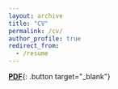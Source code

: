 ```yaml
---
layout: archive
title: "CV"
permalink: /cv/
author_profile: true
redirect_from:
  - /resume
---
```


[**PDF**](http://milindv26.github.io/files/mrw1992.html){: .button target="_blank"}

<style>
.button {
  background-color: #FFFFFF;
  border: 2px solid #000000;
  color: black;
  padding: 1px 24px;
  text-align: center;
  text-decoration: none;
  display: inline-block;
  font-size: 16px;
  margin: 4px 2px;
  cursor: pointer;
  border-radius: 3px;
  transition: background-color 0.3s;
}

.button:hover {
  background-color: #1AA7EC;
  text-decoration: none; /* Remove underline on hover */
}
</style>
